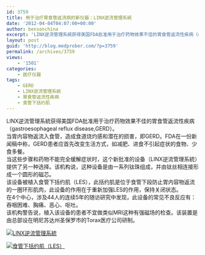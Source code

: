 ```yaml
---
id: 3759
title: 用于治疗胃食管返流病的新仪器：LINX逆流管理系統
date: '2012-04-04T04:07:00+00:00'
author: bensonchina
excerpt: 'LINX逆流管理系統获得美国FDA批准用于治疗药物效果不佳的胃食管返流性疾病（gastroesophageal reflux disease,GERD）。'
layout: post
guid: 'http://blog.medprober.com/?p=3759'
permalink: /archives/3759
views:
    - '1501'
categories:
    - 医疗仪器
tags:
    - GERD
    - LINX逆流管理系統
    - 胃食管返流性疾病
    - 食管下括约肌
---
```


LINX逆流管理系統获得美国FDA批准用于治疗药物效果不佳的胃食管返流性疾病（gastroesophageal reflux disease,GERD）。  
当胃内容物返流入食管，造成食道烧灼感和潜在的损害，即GERD。FDA在一份新闻稿中称，GERD患者应首先改变生活方式，如减肥、进食不引起症状的食物、少食多餐。  
当这些步骤和药物不能完全缓解症状时，这个新批准的设备（LINX逆流管理系統）提供了另一种选择。该机构说，这种设备是由一系列钛珠组成，并由钛丝相连接形成一个圆形的磁芯。  
该设备被植入食管下括约肌（LES），此括约肌是位于食管下段防止胃内容物返流的一圈环形肌肉，此设备的作用在于重新加强LES的作用，保持关闭状态。  
在4个中心，涉及44人的连续5年的随访研究中发现，此设备的常见不良反应有：吞咽困难、胸痛、恶心、呕吐。  
该机构警告说，植入该设备的患者不宜做类似MRI这种有强磁场的检查。该装置是由总部设在明尼苏达州圣保罗市的Torax医疗公司研制。

[![](http://blog.medprober.com/assets/uploads/2012/04/ht_120111_linx_reflux_mngmnt_system_torax_300x225.png "LINX逆流管理系統")](http://blog.medprober.com/assets/uploads/2012/04/ht_120111_linx_reflux_mngmnt_system_torax_300x225.png)

[![食管下括约肌（LES）](http://blog.medprober.com/assets/uploads/2012/04/images.jpg "食管下括约肌（LES）")](http://blog.medprober.com/assets/uploads/2012/04/images.jpg)